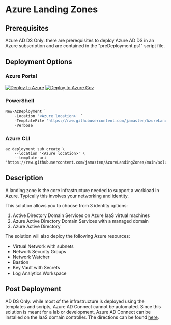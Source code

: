 # Azure Landing Zones

## Prerequisites

Azure AD DS Only: there are prerequisites to deploy Azure AD DS in an Azure subscription and are contained in the "preDeployment.ps1" script file.

## Deployment Options

### Azure Portal

[![Deploy to Azure](https://aka.ms/deploytoazurebutton)](https://portal.azure.com/#create/Microsoft.Template/uri/https%3A%2F%2Fraw.githubusercontent.com%2Fjamasten%2FAzureLandingZones%2Fmain%2Fsolution.json)
[![Deploy to Azure Gov](https://aka.ms/deploytoazuregovbutton)](https://portal.azure.us/#create/Microsoft.Template/uri/https%3A%2F%2Fraw.githubusercontent.com%2Fjamasten%2FAzureLandingZones%2Fmain%2Fsolution.json)

### PowerShell

````powershell
New-AzDeployment `
    -Location '<Azure location>' `
    -TemplateFile 'https://raw.githubusercontent.com/jamasten/AzureLandingZones/main/solution.json' `
    -Verbose
````

### Azure CLI

````cli
az deployment sub create \
    --location '<Azure location>' \
    --template-uri 'https://raw.githubusercontent.com/jamasten/AzureLandingZones/main/solution.json'
````

## Description

A landing zone is the core infrastructure needed to support a workload in Azure.  Typically this involves your networking and identity.

This solution allows you to choose from 3 identity options:

1. Active Directory Domain Services on Azure IaaS virtual machines
1. Azure Active Directory Domain Services with a managed domain
1. Azure Active Directory

The solution will also deploy the following Azure resources:

+ Virtual Network with subnets
+ Network Security Groups
+ Network Watcher
+ Bastion
+ Key Vault with Secrets
+ Log Analytics Workspace

## Post Deployment

AD DS Only: while most of the infrastructure is deployed using the templates and scripts, Azure AD Connect cannot be automated.  Since this solution is meant for a lab or development, Azure AD Connect can be installed on the IaaS domain controller.  The directions can be found [here](https://learn.microsoft.com/azure/active-directory/hybrid/how-to-connect-install-express).
